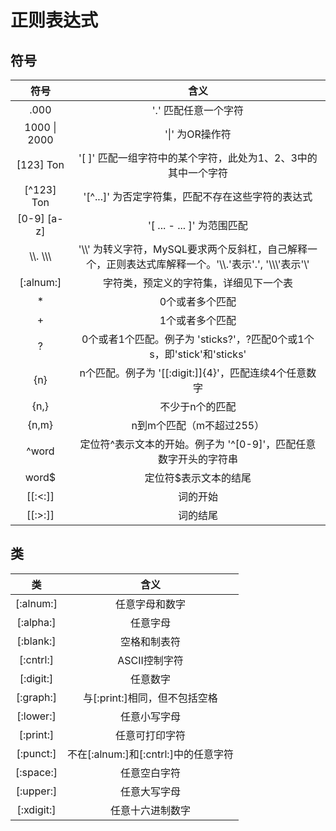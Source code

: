 # 正则表达式

## 符号

符号  | 含义
:---: | :---:
.000 | '.' 匹配任意一个字符
1000 \| 2000 | '\|' 为OR操作符
[123] Ton | '[ ]' 匹配一组字符中的某个字符，此处为1、2、3中的其中一个字符
[^123] Ton | '[^...]' 为否定字符集，匹配不存在这些字符的表达式
[0-9] [a-z] | '[ ... - ... ]' 为范围匹配
\\\\. \\\\\\ | '\\\\' 为转义字符，MySQL要求两个反斜杠，自己解释一个，正则表达式库解释一个。'\\\\.'表示'.', '\\\\\\'表示'\\'
[:alnum:] | 字符类，预定义的字符集，详细见下一个表
\* | 0个或者多个匹配
\+ | 1个或者多个匹配
? | 0个或者1个匹配。例子为 'sticks?'，?匹配0个或1个s，即'stick'和'sticks'
{n} | n个匹配。例子为 '[[:digit:]]{4}'，匹配连续4个任意数字
{n,} | 不少于n个的匹配
{n,m} | n到m个匹配（m不超过255）
^word | 定位符^表示文本的开始。例子为 '^[0-9]'，匹配任意数字开头的字符串
word$ | 定位符$表示文本的结尾
[[:<:]] | 词的开始
[[:>:]] | 词的结尾

## 类

类   | 含义
:--: | :--:
[:alnum:] | 任意字母和数字
[:alpha:] | 任意字母
[:blank:] | 空格和制表符
[:cntrl:] | ASCII控制字符
[:digit:] | 任意数字
[:graph:] | 与[:print:]相同，但不包括空格
[:lower:] | 任意小写字母
[:print:] | 任意可打印字符
[:punct:] | 不在[:alnum:]和[:cntrl:]中的任意字符
[:space:] | 任意空白字符
[:upper:] | 任意大写字母
[:xdigit:] | 任意十六进制数字
